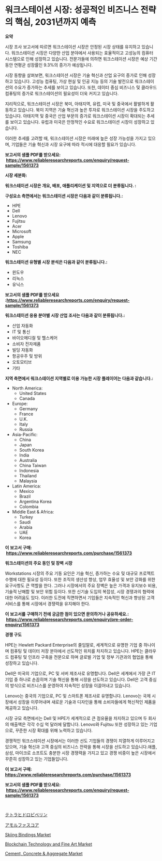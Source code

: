 <p><h1>워크스테이션 시장: 성공적인 비즈니스 전략의 핵심, 2031년까지 예측</h1></p><p><strong>요약</strong></p>
<p><p>시장 조사 보고서에 따르면 워크스테이션 시장은 안정된 시장 상태를 유지하고 있습니다. 워크스테이션 시장은 다양한 산업 분야에서 사용되는 효율적이고 고성능의 컴퓨터 시스템으로 인해 성장하고 있습니다. 전문가들에 의하면 워크스테이션 시장은 예상 기간 동안 연평균 성장률인 9.3%의 증가가 예상됩니다.</p><p>시장 동향을 살펴보면, 워크스테이션 시장은 기술 혁신과 산업 요구의 증가로 인해 성장하고 있습니다. 고성능 컴퓨팅, 가상 현실 및 인공 지능 등의 기술 발전으로 워크스테이션의 수요가 증가하는 추세를 보이고 있습니다. 또한, 데이터 중심 비즈니스 및 클라우드 컴퓨팅의 증가로 워크스테이션의 필요성이 더욱 커지고 있습니다.</p><p>지리적으로, 워크스테이션 시장은 북미, 아태지역, 유럽, 미국 및 중국에서 활발하게 활동하고 있습니다. 북미 지역은 기술 혁신과 높은 투자로 워크스테이션 시장을 주도하고 있습니다. 아태지역 및 중국은 산업 부문의 증가로 워크스테이션 시장이 확대되는 추세를 보이고 있습니다. 유럽과 미국은 안정적인 수요로 워크스테이션 시장이 성장하고 있습니다.</p><p>이러한 추세를 고려할 때, 워크스테이션 시장은 미래에 높은 성장 가능성을 가지고 있으며, 기업들은 기술 혁신과 시장 요구에 따라 적시에 대응할 필요가 있습니다.</p></p>
<p><strong>보고서의 샘플 PDF를 받으세요: &nbsp;<a href="https://www.reliableresearchreports.com/enquiry/request-sample/1561373">https://www.reliableresearchreports.com/enquiry/request-sample/1561373</a></strong></p>
<p><strong>시장 세분화:</strong></p>
<p><strong> 워크스테이션 시장은 개요, 배포, 애플리케이션 및 지역으로 더 분류됩니다. :</strong></p>
<p><strong>구성요소 측면에서는 워크스테이션 시장은 다음과 같이 분류됩니다.:</strong></p>
<p><ul><li>HPE</li><li>Dell</li><li>Lenovo</li><li>Fujitsu</li><li>Acer</li><li>Microsoft</li><li>Apple</li><li>Samsung</li><li>Toshiba</li><li>NEC</li></ul></p>
<p><strong> 워크스테이션 유형별 시장 분석은 다음과 같이 분류됩니다.:</strong></p>
<p><ul><li>윈도우</li><li>리눅스</li><li>유닉스</li></ul></p>
<p><strong>보고서의 샘플 PDF를 받으세요 :<a href="https://www.reliableresearchreports.com/enquiry/request-sample/1561373">https://www.reliableresearchreports.com/enquiry/request-sample/1561373</a></strong></p>
<p><strong> 워크스테이션 응용 분야별 시장 산업 조사는 다음과 같이 분류됩니다.:</strong></p>
<p><ul><li>산업 자동화</li><li>IT 및 통신</li><li>바이오메디컬 및 헬스케어</li><li>소비자 전자제품</li><li>빌딩 자동화</li><li>항공우주 및 방위</li><li>오토모티브</li><li>기타</li></ul></p>
<p><strong>지역 측면에서 워크스테이션 지역별로 이용 가능한 시장 플레이어는 다음과 같습니다.:</strong></p>
<p><ul>
    <li>
        North America:
        <ul>
            <li>United States</li>
            <li>Canada</li>
        </ul>
    </li>
    <li>
        Europe:
        <ul>
            <li>Germany</li>
            <li>France</li>
            <li>U.K.</li>
            <li>Italy</li>
            <li>Russia</li>
        </ul>
    </li>
    <li>
        Asia-Pacific:
        <ul>
            <li>China</li>
            <li>Japan</li>
            <li>South Korea</li>
            <li>India</li>
            <li>Australia</li>
            <li>China Taiwan</li>
            <li>Indonesia</li>
            <li>Thailand</li>
            <li>Malaysia</li>
        </ul>
    </li>
    <li>
        Latin America:
        <ul>
            <li>Mexico</li>
            <li>Brazil</li>
            <li>Argentina Korea</li>
            <li>Colombia</li>
        </ul>
    </li>
    <li>
        Middle East & Africa:
        <ul>
            <li>Turkey</li>
            <li>Saudi</li>
            <li>Arabia</li>
            <li>UAE</li>
            <li>Korea</li>
        </ul>
    </li>
    </ul></p>
<p><strong>이 보고서 구매: &nbsp;<a href="https://www.reliableresearchreports.com/purchase/1561373">https://www.reliableresearchreports.com/purchase/1561373</a></strong></p>
<p><strong>워크스테이션의 주요 동인 및 장벽 시장</strong></p>
<p><p>Workstations 시장의 주요 기동 요인은 기술 혁신, 증가하는 수요 및 대규모 프로젝트 수행에 대한 필요성 등이다. 또한 조직의 생산성 향상, 업무 효율성 및 보안 강화를 위한 요구사항도 큰 역할을 한다. 그러나 시장에서의 주요 장벽은 높은 가격과 유지보수 비용, 기술적 난해함 및 보안 위험 등이다. 또한 신기술 도입의 복잡성, 시장 경쟁과의 협력에 대한 어려움도 있다. 이러한 도전에 직면하면서 기업들은 지속적인 혁신과 향상된 고객 서비스를 통해 시장에서 경쟁력을 유지해야 한다.</p></p>
<p><strong>이 보고서를 구매하기 전에 궁금한 점이 있으면 문의하거나 공유하세요.: &nbsp;<a href="https://www.reliableresearchreports.com/enquiry/pre-order-enquiry/1561373">https://www.reliableresearchreports.com/enquiry/pre-order-enquiry/1561373</a></strong></p>
<p><strong>경쟁 구도</strong></p>
<p><p>HPE는 Hewlett Packard Enterprise의 줄임말로, 세계적으로 유명한 기업 중 하나이며 컴퓨팅 및 데이터 저장 분야에서 선도적인 위치를 차지하고 있습니다. HPE는 클라우드 컴퓨팅 및 인프라 구축을 전문으로 하며 글로벌 기업 및 정부 기관과의 협업을 통해 성장하고 있습니다.</p><p>Dell은 미국의 기업으로, PC 및 서버 제조사로 유명합니다. Dell은 세계에서 가장 큰 IT 기업 중 하나로 손꼽히며 기술 혁신을 통해 시장을 선도하고 있습니다. Dell은 고객 중심의 방식으로 비즈니스를 운영하여 지속적인 성장을 이끌어내고 있습니다.</p><p>Lenovo는 중국의 기업으로, PC 및 스마트폰 제조사로 유명합니다. Lenovo는 국제 시장에서 성장을 이루어내며 새로운 기술과 디자인을 통해 소비자들에게 혁신적인 제품을 제공하고 있습니다.</p><p>시장 규모 측면에서는 Dell 및 HPE가 세계적으로 큰 점유율을 차지하고 있으며 두 회사의 매출액은 각각 수십 억 달러에 달합니다. Lenovo와 Fujitsu 또한 성장하고 있는 기업으로, 꾸준한 시장 확대를 위해 노력하고 있습니다.</p><p>경쟁적인 워크스테이션 시장에서는 이러한 선도 기업들의 경쟁이 치열하게 이루어지고 있으며, 기술 혁신과 고객 중심의 비즈니스 전략을 통해 시장을 선도하고 있습니다.애플, 삼성, 마이크로 소프트도 충분한 시장 경쟁력을 가지고 있고 경쟁 비중이 높은 시장에서 꾸준히 성장하고 있는 기업들입니다.</p></p>
<p><strong>이 보고서 구매: &nbsp; <a href="https://www.reliableresearchreports.com/purchase/1561373">https://www.reliableresearchreports.com/purchase/1561373</a></strong></p>
<p><strong>보고서의 샘플 PDF를 받으세요: &nbsp;<a href="https://www.reliableresearchreports.com/enquiry/request-sample/1561373">https://www.reliableresearchreports.com/enquiry/request-sample/1561373</a></strong><strong></strong></p>
<p>&nbsp;</p>
<p><p><a href="https://github.com/schmahlson/Market-Research-Report-List-1/blob/main/12103576804.md">テトラヒドロピペリン</a></p><p><a href="https://github.com/zjkmgcs938405/Market-Research-Report-List-1/blob/main/90533896801.md">アモルファスコア</a></p><p><a href="https://github.com/vimar16th/Market-Research-Report-List-3/blob/main/skiing-bindings-market.md">Skiing Bindings Market</a></p><p><a href="https://issuu.com/reportprime-2/docs/blockchain-technology-and-fine-art-market-size-203">Blockchain Technology and Fine Art Market</a></p><p><a href="https://issuu.com/reportprime-2/docs/cement-concrete-aggregate-market-size-2030.pptx">Cement, Concrete & Aggregate Market</a></p></p>